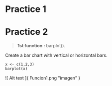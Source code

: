 
# Practice 1











# Practice 2
>**1st  function :** barplot().

Create a bar chart with vertical or horizontal bars.

```{r,echo=true}
x <- c(1,2,3)
barplot(x)
```
![ Alt text ]{ Funcion1.png "imagen" }

